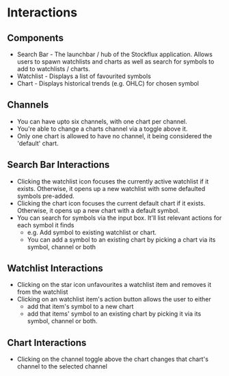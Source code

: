 # Interactions

## Components

* Search Bar - The launchbar / hub of the Stockflux application. Allows users to spawn watchlists and charts as well as search for symbols to add to watchlists / charts.
* Watchlist - Displays a list of favourited symbols 
* Chart - Displays historical trends (e.g. OHLC) for chosen symbol

## Channels

* You can have upto six channels, with one chart per channel.
* You're able to change a charts channel via a toggle above it.
* Only one chart is allowed to have no channel, it being considered the 'default' chart.

## Search Bar Interactions

* Clicking the watchlist icon focuses the currently active watchlist if it exists. Otherwise, it opens up a new watchlist with some defaulted symbols pre-added.
* Clicking the chart icon focuses the current default chart if it exists. Otherwise, it opens up a new chart with a default symbol.
* You can search for symbols via the input box. It'll list relevant actions for each symbol it finds
    * e.g. Add symbol to existing watchlist or chart.
    * You can add a symbol to an existing chart by picking a chart via its symbol, channel or both

## Watchlist Interactions
* Clicking on the star icon unfavourites a watchlist item and removes it from the watchlist
* Clicking on an watchlist item's action button allows the user to either
    * add that item's symbol to a new chart
    * add that items' symbol to an existing chart by picking it via its symbol, channel or both. 

## Chart Interactions
* Clicking on the channel toggle above the chart changes that chart's channel to the selected channel

